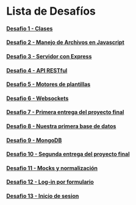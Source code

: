 # Lista de Desafíos

#### [ Desafio 1 - Clases](https://github.com/gasparjrebord/backend-class/tree/master/desafio-1#readme)

#### [ Desafio 2 - Manejo de Archivos en Javascript](https://github.com/gasparjrebord/backend-class/tree/master/desafio-2#readme)

#### [ Desafio 3 - Servidor con Express](https://github.com/gasparjrebord/backend-class/tree/master/desafio-3#readme)

#### [ Desafio 4 - API RESTful](https://github.com/gasparjrebord/backend-class/tree/master/desafio-4#readme)

#### [ Desafio 5 - Motores de plantillas](https://github.com/gasparjrebord/backend-class/tree/master/desafio-5#readme)

#### [ Desafio 6 - Websockets](https://github.com/gasparjrebord/backend-class/tree/master/desafio-6#readme)

#### [ Desafio 7 - Primera entrega del proyecto final](https://github.com/gasparjrebord/backend-class/tree/master/desafio-7#readme)

#### [ Desafio 8 - Nuestra primera base de datos](https://github.com/gasparjrebord/backend-class/tree/master/desafio-8#readme)

#### [ Desafio 9 - MongoDB](https://github.com/gasparjrebord/backend-class/tree/master/desafio-9#readme)

#### [ Desafio 10 - Segunda entrega del proyecto final](https://github.com/gasparjrebord/backend-class/tree/master/desafio-10#readme)

#### [ Desafio 11 - Mocks y normalización](https://github.com/gasparjrebord/backend-class/tree/master/desafio-11#readme)

#### [ Desafio 12 - Log-in por formulario](https://github.com/gasparjrebord/backend-class/tree/master/desafio-12#readme)

#### [ Desafio 13 - Inicio de sesion](https://github.com/gasparjrebord/backend-class/tree/master/desafio-13#readme)
